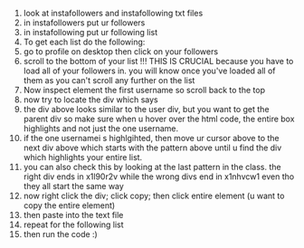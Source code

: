 1. look at instafollowers and instafollowing txt files
2. in instafollowers put ur followers
3. in instafollowing put ur following list
4. To  get each list do the following:
5. go to profile on desktop then click on your followers
6. scroll to the bottom of your list !!! THIS IS CRUCIAL because you have to load all of your followers in. you will know once you've loaded all of them as you can't scroll any further on the list
7. Now inspect element the first username so scroll back to the top
8. now try to locate the div which says <div class="x9f619 xjbqb8w x78zum5 x168nmei x13lgxp2 x5pf9jr xo71vjh x1sxyh0 xurb0ha x1uhb9sk x6ikm8r x1rife3k x1iyjqo2 x2lwn1j xeuugli xdt5ytf xqjyukv x1qjc9v5 x1oa3qoh x1nhvcw1 x1l90r2v">
9. the div above looks similar to the user div, but you want to get the parent div so make sure when u hover over the html code, the entire box highlights and not just the one username.
10. if the one usernamei s highlgihted, then move ur cursor above to the next div above which starts with the pattern above until u find the div which highlights your entire list.
11. you can also check this by looking at the last pattern in the class. the right div ends in x1l90r2v while the wrong divs end in x1nhvcw1 even tho they all start the same way
12. now right click the div; click copy; then click entire element (u want to copy the entire element)
13. then paste into the text file
14. repeat for the following list
15. then run the code :)